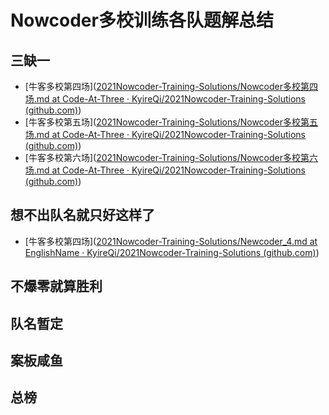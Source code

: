 # Nowcoder多校训练各队题解总结

## 三缺一

- [牛客多校第四场]([2021Nowcoder-Training-Solutions/Nowcoder多校第四场.md at Code-At-Three · KyireQi/2021Nowcoder-Training-Solutions (github.com)](https://github.com/KyireQi/2021Nowcoder-Training-Solutions/blob/Code-At-Three/Nowcoder多校第四场.md))
- [牛客多校第五场]([2021Nowcoder-Training-Solutions/Nowcoder多校第五场.md at Code-At-Three · KyireQi/2021Nowcoder-Training-Solutions (github.com)](https://github.com/KyireQi/2021Nowcoder-Training-Solutions/blob/Code-At-Three/Nowcoder多校第五场.md))
- [牛客多校第六场]([2021Nowcoder-Training-Solutions/Nowcoder多校第六场.md at Code-At-Three · KyireQi/2021Nowcoder-Training-Solutions (github.com)](https://github.com/KyireQi/2021Nowcoder-Training-Solutions/blob/Code-At-Three/Nowcoder多校第六场.md))

## 想不出队名就只好这样了

- [牛客多校第四场]([2021Nowcoder-Training-Solutions/Newcoder_4.md at EnglishName · KyireQi/2021Nowcoder-Training-Solutions (github.com)](https://github.com/KyireQi/2021Nowcoder-Training-Solutions/blob/EnglishName/Newcoder_4.md))

## 不爆零就算胜利



## 队名暂定



## 案板咸鱼



## 总榜

